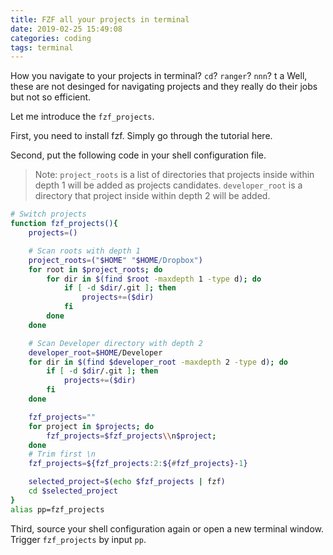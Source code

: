 ```yaml
---
title: FZF all your projects in terminal
date: 2019-02-25 15:49:08
categories: coding
tags: terminal
---
```


How you navigate to your projects in terminal? `cd`? `ranger`? `nnn`? t a Well, these are not
desinged for navigating projects and they really do their jobs but not so efficient.

Let me introduce the `fzf_projects`.

First, you need to install fzf. Simply go through the tutorial here.

Second, put the following code in your shell configuration file.

> Note: `project_roots` is a list of directories that projects inside within depth 1 will be added
> as projects candidates. `developer_root` is a directory that project inside within depth 2 will be
> added.

<!--more-->

```sh
# Switch projects
function fzf_projects(){
    projects=()

    # Scan roots with depth 1
    project_roots=("$HOME" "$HOME/Dropbox")
    for root in $project_roots; do
        for dir in $(find $root -maxdepth 1 -type d); do
            if [ -d $dir/.git ]; then
                projects+=($dir)
            fi
        done
    done

    # Scan Developer directory with depth 2
    developer_root=$HOME/Developer
    for dir in $(find $developer_root -maxdepth 2 -type d); do
        if [ -d $dir/.git ]; then
            projects+=($dir)
        fi
    done

    fzf_projects=""
    for project in $projects; do
        fzf_projects=$fzf_projects\\n$project;
    done
    # Trim first \n
    fzf_projects=${fzf_projects:2:${#fzf_projects}-1}

    selected_project=$(echo $fzf_projects | fzf)
    cd $selected_project
}
alias pp=fzf_projects

```

Third, source your shell configuration again or open a new terminal window. Trigger `fzf_projects`
by input `pp`.
